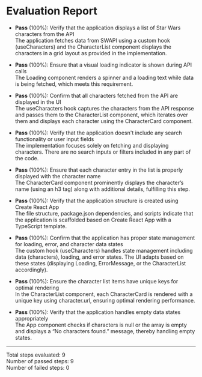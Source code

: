 # Evaluation Report

- **Pass** (100%): Verify that the application displays a list of Star Wars characters from the API  
  The application fetches data from SWAPI using a custom hook (useCharacters) and the CharacterList component displays the characters in a grid layout as provided in the implementation.

- **Pass** (100%): Ensure that a visual loading indicator is shown during API calls  
  The Loading component renders a spinner and a loading text while data is being fetched, which meets this requirement.

- **Pass** (100%): Confirm that all characters fetched from the API are displayed in the UI  
  The useCharacters hook captures the characters from the API response and passes them to the CharacterList component, which iterates over them and displays each character using the CharacterCard component.

- **Pass** (100%): Verify that the application doesn't include any search functionality or user input fields  
  The implementation focuses solely on fetching and displaying characters. There are no search inputs or filters included in any part of the code.

- **Pass** (100%): Ensure that each character entry in the list is properly displayed with the character name  
  The CharacterCard component prominently displays the character’s name (using an h3 tag) along with additional details, fulfilling this step.

- **Pass** (100%): Verify that the application structure is created using Create React App  
  The file structure, package.json dependencies, and scripts indicate that the application is scaffolded based on Create React App with a TypeScript template.

- **Pass** (100%): Confirm that the application has proper state management for loading, error, and character data states  
  The custom hook (useCharacters) handles state management including data (characters), loading, and error states. The UI adapts based on these states (displaying Loading, ErrorMessage, or the CharacterList accordingly).

- **Pass** (100%): Ensure the character list items have unique keys for optimal rendering  
  In the CharacterList component, each CharacterCard is rendered with a unique key using character.url, ensuring optimal rendering performance.

- **Pass** (100%): Verify that the application handles empty data states appropriately  
  The App component checks if characters is null or the array is empty and displays a “No characters found.” message, thereby handling empty states.

---

Total steps evaluated: 9  
Number of passed steps: 9  
Number of failed steps: 0